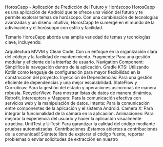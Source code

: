 HorosCapp - Aplicación de Predicción del Futuro y Horóscopo
HorosCapp es una aplicación de Android que te ofrece una visión del futuro y te permite explorar temas de horóscopo. Con una combinación de tecnologías avanzadas y un diseño intuitivo, HorosCapp te sumerge en el mundo de la adivinación y el horóscopo con estilo y facilidad.

Temario
HorosCapp aborda una amplia variedad de temas y tecnologías clave, incluyendo:

Arquitectura MVVM y Clean Code: Con un enfoque en la organización clara del código y la facilidad de mantenimiento.
Fragments: Para una gestión modular y eficiente de la interfaz de usuario.
Navigation Component: Simplifica la navegación dentro de la aplicación.
Gradle KTS: Utilizando Kotlin como lenguaje de configuración para mayor flexibilidad en la construcción del proyecto.
Inyección de Dependencias: Para una gestión eficiente de dependencias y una mejor escalabilidad.
StateFlow y Corrutinas: Para la gestión del estado y operaciones asíncronas de manera robusta.
RecyclerView: Para mostrar listas de datos de manera dinámica.
Retrofit, Interceptors y Mappers: Para la comunicación efectiva con servicios web y la manipulación de datos.
Intents: Para la comunicación entre componentes de la aplicación y el sistema Android.
Camera X: Para integrar la funcionalidad de la cámara en la aplicación.
Animaciones: Para mejorar la experiencia del usuario y hacer la aplicación visualmente atractiva.
UnitTest y UITest: Para garantizar la calidad del código mediante pruebas automatizadas.
Contribuciones
¡Estamos abiertos a contribuciones de la comunidad! Siéntete libre de explorar el código fuente, reportar problemas o enviar solicitudes de extracción en nuestro